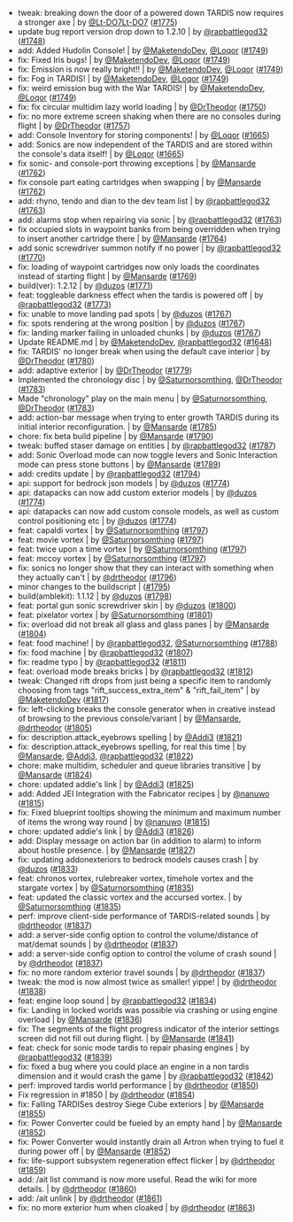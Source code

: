 - tweak: breaking down the door of a powered down TARDIS now requires a stronger axe | by [@Lt-DO7Lt-DO7](https://github.com/Lt-DO7) ([#1775](https://github.com/amblelabs/ait/pull/1775))
- update bug report version drop down to 1.2.10 | by [@rapbattlegod32](https://github.com/rapbattlegod32) ([#1748](https://github.com/amblelabs/ait/pull/1748))
- add: Added Hudolin Console! | by [@MaketendoDev](https://github.com/MaketendoDev), [@Loqor](https://github.com/Loqor) ([#1749](https://github.com/amblelabs/ait/pull/1749))
- fix: Fixed Iris bugs! | by [@MaketendoDev](https://github.com/MaketendoDev), [@Loqor](https://github.com/Loqor) ([#1749](https://github.com/amblelabs/ait/pull/1749))
- fix: Emission is now really bright!! | by [@MaketendoDev](https://github.com/MaketendoDev), [@Loqor](https://github.com/Loqor) ([#1749](https://github.com/amblelabs/ait/pull/1749))
- fix: Fog in TARDIS! | by [@MaketendoDev](https://github.com/MaketendoDev), [@Loqor](https://github.com/Loqor) ([#1749](https://github.com/amblelabs/ait/pull/1749))
- fix: weird emission bug with the War TARDIS! | by [@MaketendoDev](https://github.com/MaketendoDev), [@Loqor](https://github.com/Loqor) ([#1749](https://github.com/amblelabs/ait/pull/1749))
- fix: fix circular multidim lazy world loading | by [@DrTheodor](https://github.com/DrTheodor) ([#1750](https://github.com/amblelabs/ait/pull/1750))
- fix: no more extreme screen shaking when there are no consoles during flight | by [@DrTheodor](https://github.com/DrTheodor) ([#1757](https://github.com/amblelabs/ait/pull/1757))
- add: Console Inventory for storing components! | by [@Loqor](https://github.com/Loqor) ([#1665](https://github.com/amblelabs/ait/pull/1665))
- add: Sonics are now independent of the TARDIS and are stored within the console's data itself! | by [@Loqor](https://github.com/Loqor) ([#1665](https://github.com/amblelabs/ait/pull/1665))
- fix sonic- and console-port throwing exceptions | by [@Mansarde](https://github.com/Mansarde) ([#1762](https://github.com/amblelabs/ait/pull/1762))
- fix console part eating cartridges when swapping | by [@Mansarde](https://github.com/Mansarde) ([#1762](https://github.com/amblelabs/ait/pull/1762))
- add: rhyno, tendo and dian to the dev team list | by [@rapbattlegod32](https://github.com/rapbattlegod32) ([#1763](https://github.com/amblelabs/ait/pull/1763))
- add: alarms stop when repairing via sonic | by [@rapbattlegod32](https://github.com/rapbattlegod32) ([#1763](https://github.com/amblelabs/ait/pull/1763))
- fix occupied slots in waypoint banks from being overridden when trying to insert another cartridge there | by [@Mansarde](https://github.com/Mansarde) ([#1764](https://github.com/amblelabs/ait/pull/1764))
- add sonic screwdriver summon notify if no power | by [@rapbattlegod32](https://github.com/rapbattlegod32) ([#1770](https://github.com/amblelabs/ait/pull/1770))
- fix: loading of waypoint cartridges now only loads the coordinates instead of starting flight | by [@Mansarde](https://github.com/Mansarde) ([#1769](https://github.com/amblelabs/ait/pull/1769))
- build(ver): 1.2.12 | by [@duzos](https://github.com/duzos) ([#1771](https://github.com/amblelabs/ait/pull/1771))
- feat: toggleable darkness effect when the tardis is powered off | by [@rapbattlegod32](https://github.com/rapbattlegod32) ([#1773](https://github.com/amblelabs/ait/pull/1773))
- fix: unable to move landing pad spots | by [@duzos](https://github.com/duzos) ([#1767](https://github.com/amblelabs/ait/pull/1767))
- fix: spots rendering at the wrong position | by [@duzos](https://github.com/duzos) ([#1767](https://github.com/amblelabs/ait/pull/1767))
- fix: landing marker failing in unloaded chunks | by [@duzos](https://github.com/duzos) ([#1767](https://github.com/amblelabs/ait/pull/1767))
- Update README.md | by [@MaketendoDev](https://github.com/MaketendoDev), [@rapbattlegod32](https://github.com/rapbattlegod32) ([#1648](https://github.com/amblelabs/ait/pull/1648))
- fix: TARDIS' no longer break when using the default cave interior | by [@DrTheodor](https://github.com/DrTheodor) ([#1780](https://github.com/amblelabs/ait/pull/1780))
- add: adaptive exterior | by [@DrTheodor](https://github.com/DrTheodor) ([#1779](https://github.com/amblelabs/ait/pull/1779))
- Implemented the chronology disc | by [@Saturnorsomthing](https://github.com/Saturnorsomthing), [@DrTheodor](https://github.com/DrTheodor) ([#1783](https://github.com/amblelabs/ait/pull/1783))
- Made "chronology" play on the main menu | by [@Saturnorsomthing](https://github.com/Saturnorsomthing), [@DrTheodor](https://github.com/DrTheodor) ([#1783](https://github.com/amblelabs/ait/pull/1783))
- add: action-bar message when trying to enter growth TARDIS during its initial interior reconfiguration. | by [@Mansarde](https://github.com/Mansarde) ([#1785](https://github.com/amblelabs/ait/pull/1785))
- chore: fix beta build pipeline | by [@Mansarde](https://github.com/Mansarde) ([#1790](https://github.com/amblelabs/ait/pull/1790))
- tweak: buffed staser damage on entities | by [@rapbattlegod32](https://github.com/rapbattlegod32) ([#1787](https://github.com/amblelabs/ait/pull/1787))
- add: Sonic Overload mode can now toggle levers and Sonic Interaction mode can press stone buttons | by [@Mansarde](https://github.com/Mansarde) ([#1789](https://github.com/amblelabs/ait/pull/1789))
- add: credits update | by [@rapbattlegod32](https://github.com/rapbattlegod32) ([#1794](https://github.com/amblelabs/ait/pull/1794))
- api: support for bedrock json models | by [@duzos](https://github.com/duzos) ([#1774](https://github.com/amblelabs/ait/pull/1774))
- api: datapacks can now add custom exterior models | by [@duzos](https://github.com/duzos) ([#1774](https://github.com/amblelabs/ait/pull/1774))
- api: datapacks can now add custom console models, as well as custom control positioning etc | by [@duzos](https://github.com/duzos) ([#1774](https://github.com/amblelabs/ait/pull/1774))
- feat: capaldi vortex | by [@Saturnorsomthing](https://github.com/Saturnorsomthing) ([#1797](https://github.com/amblelabs/ait/pull/1797))
- feat: movie vortex | by [@Saturnorsomthing](https://github.com/Saturnorsomthing) ([#1797](https://github.com/amblelabs/ait/pull/1797))
- feat: twice upon a time vortex | by [@Saturnorsomthing](https://github.com/Saturnorsomthing) ([#1797](https://github.com/amblelabs/ait/pull/1797))
- feat: mccoy vortex | by [@Saturnorsomthing](https://github.com/Saturnorsomthing) ([#1797](https://github.com/amblelabs/ait/pull/1797))
- fix: sonics no longer show that they can interact with something when they actually can't | by [@drtheodor](https://github.com/drtheodor) ([#1796](https://github.com/amblelabs/ait/pull/1796))
- minor changes to the buildscript | ([#1795](https://github.com/amblelabs/ait/pull/1795))
- build(amblekit): 1.1.12 | by [@duzos](https://github.com/duzos) ([#1798](https://github.com/amblelabs/ait/pull/1798))
- feat: portal gun sonic screwdriver skin | by [@duzos](https://github.com/duzos) ([#1800](https://github.com/amblelabs/ait/pull/1800))
- feat: pixelator vortex | by [@Saturnorsomthing](https://github.com/Saturnorsomthing) ([#1801](https://github.com/amblelabs/ait/pull/1801))
- fix: overload did not break all glass and glass panes | by [@Mansarde](https://github.com/Mansarde) ([#1804](https://github.com/amblelabs/ait/pull/1804))
- feat: food machine! | by [@rapbattlegod32](https://github.com/rapbattlegod32), [@Saturnorsomthing](https://github.com/Saturnorsomthing) ([#1788](https://github.com/amblelabs/ait/pull/1788))
- fix: food machine | by [@rapbattlegod32](https://github.com/rapbattlegod32) ([#1807](https://github.com/amblelabs/ait/pull/1807))
- fix: readme typo | by [@rapbattlegod32](https://github.com/rapbattlegod32) ([#1811](https://github.com/amblelabs/ait/pull/1811))
- feat: overload mode breaks bricks | by [@rapbattlegod32](https://github.com/rapbattlegod32) ([#1812](https://github.com/amblelabs/ait/pull/1812))
- tweak: Changed rift drops from just being a specific item to randomly choosing from tags "rift_success_extra_item" & "rift_fail_item" | by [@MaketendoDev](https://github.com/MaketendoDev) ([#1817](https://github.com/amblelabs/ait/pull/1817))
- fix: left-clicking breaks the console generator when in creative instead of browsing to the previous console/variant | by [@Mansarde](https://github.com/Mansarde), [@drtheodor](https://github.com/drtheodor) ([#1805](https://github.com/amblelabs/ait/pull/1805))
- fix: description.attack_eyebrows spelling | by [@Addi3](https://github.com/Addi3) ([#1821](https://github.com/amblelabs/ait/pull/1821))
- fix: description.attack_eyebrows spelling, for real this time | by [@Mansarde](https://github.com/Mansarde), [@Addi3](https://github.com/Addi3), [@rapbattlegod32](https://github.com/rapbattlegod32) ([#1822](https://github.com/amblelabs/ait/pull/1822))
- chore: make multidim, scheduler and queue libraries transitive | by [@Mansarde](https://github.com/Mansarde) ([#1824](https://github.com/amblelabs/ait/pull/1824))
- chore: updated addie's link | by [@Addi3](https://github.com/Addi3) ([#1825](https://github.com/amblelabs/ait/pull/1825))
- add: Added JEI Integration with the Fabricator recipes | by [@nanuwo](https://github.com/nanuwo) ([#1815](https://github.com/amblelabs/ait/pull/1815))
- fix: Fixed blueprint tooltips showing the minimum and maximum number of items the wrong way round | by [@nanuwo](https://github.com/nanuwo) ([#1815](https://github.com/amblelabs/ait/pull/1815))
- chore: updated addie's link | by [@Addi3](https://github.com/Addi3) ([#1826](https://github.com/amblelabs/ait/pull/1826))
- add: Display message on action bar (in addition to alarm) to inform about hostile presence. | by [@Mansarde](https://github.com/Mansarde) ([#1827](https://github.com/amblelabs/ait/pull/1827))
- fix: updating addonexteriors to bedrock models causes crash | by [@duzos](https://github.com/duzos) ([#1833](https://github.com/amblelabs/ait/pull/1833))
- feat: chronos vortex, rulebreaker vortex, timehole vortex and the stargate vortex | by [@Saturnorsomthing](https://github.com/Saturnorsomthing) ([#1835](https://github.com/amblelabs/ait/pull/1835))
- feat: updated the classic vortex and the accursed vortex. | by [@Saturnorsomthing](https://github.com/Saturnorsomthing) ([#1835](https://github.com/amblelabs/ait/pull/1835))
- perf: improve client-side performance of TARDIS-related sounds | by [@drtheodor](https://github.com/drtheodor) ([#1837](https://github.com/amblelabs/ait/pull/1837))
- add: a server-side config option to control the volume/distance of mat/demat sounds | by [@drtheodor](https://github.com/drtheodor) ([#1837](https://github.com/amblelabs/ait/pull/1837))
- add: a server-side config option to control the volume of crash sound | by [@drtheodor](https://github.com/drtheodor) ([#1837](https://github.com/amblelabs/ait/pull/1837))
- fix: no more random exterior travel sounds | by [@drtheodor](https://github.com/drtheodor) ([#1837](https://github.com/amblelabs/ait/pull/1837))
- tweak: the mod is now almost twice as smaller! yippe! | by [@drtheodor](https://github.com/drtheodor) ([#1838](https://github.com/amblelabs/ait/pull/1838))
- feat: engine loop sound | by [@rapbattlegod32](https://github.com/rapbattlegod32) ([#1834](https://github.com/amblelabs/ait/pull/1834))
- fix: Landing in locked worlds was possible via crashing or using engine overload | by [@Mansarde](https://github.com/Mansarde) ([#1836](https://github.com/amblelabs/ait/pull/1836))
- fix: The segments of the flight progress indicator of the interior settings screen did not fill out during flight. | by [@Mansarde](https://github.com/Mansarde) ([#1841](https://github.com/amblelabs/ait/pull/1841))
- feat: check for sonic mode tardis to repair phasing engines | by [@rapbattlegod32](https://github.com/rapbattlegod32) ([#1839](https://github.com/amblelabs/ait/pull/1839))
- fix: fixed a bug where you could place an engine in a non tardis dimension and it would crash the game | by [@rapbattlegod32](https://github.com/rapbattlegod32) ([#1842](https://github.com/amblelabs/ait/pull/1842))
- perf: improved tardis world performance | by [@drtheodor](https://github.com/drtheodor) ([#1850](https://github.com/amblelabs/ait/pull/1850))
- Fix regression in #1850 | by [@drtheodor](https://github.com/drtheodor) ([#1854](https://github.com/amblelabs/ait/pull/1854))
- fix: Falling TARDISes destroy Siege Cube exteriors | by [@Mansarde](https://github.com/Mansarde) ([#1855](https://github.com/amblelabs/ait/pull/1855))
- fix: Power Converter could be fueled by an empty hand | by [@Mansarde](https://github.com/Mansarde) ([#1852](https://github.com/amblelabs/ait/pull/1852))
- fix: Power Converter would instantly drain all Artron when trying to fuel it during power off | by [@Mansarde](https://github.com/Mansarde) ([#1852](https://github.com/amblelabs/ait/pull/1852))
- fix: life-support subsystem regeneration effect flicker | by [@drtheodor](https://github.com/drtheodor) ([#1859](https://github.com/amblelabs/ait/pull/1859))
- add: /ait list command is now more useful. Read the wiki for more details. | by [@drtheodor](https://github.com/drtheodor) ([#1860](https://github.com/amblelabs/ait/pull/1860))
- add: /ait unlink | by [@drtheodor](https://github.com/drtheodor) ([#1861](https://github.com/amblelabs/ait/pull/1861))
- fix: no more exterior hum when cloaked | by [@drtheodor](https://github.com/drtheodor) ([#1863](https://github.com/amblelabs/ait/pull/1863))
